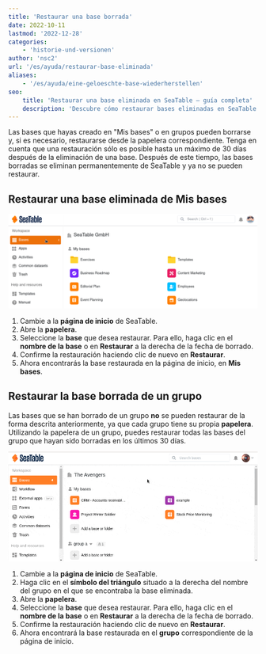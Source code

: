 ```yaml
---
title: 'Restaurar una base borrada'
date: 2022-10-11
lastmod: '2022-12-28'
categories:
    - 'historie-und-versionen'
author: 'nsc2'
url: '/es/ayuda/restaurar-base-eliminada'
aliases:
    - '/es/ayuda/eine-geloeschte-base-wiederherstellen'
seo:
    title: 'Restaurar una base eliminada en SeaTable – guía completa'
    description: 'Descubre cómo restaurar bases eliminadas en SeaTable mediante la papelera, incluyendo plazos y advertencias clave para una recuperación segura.'
---
```


Las bases que hayas creado en "Mis bases" o en grupos pueden borrarse y, si es necesario, restaurarse desde la papelera correspondiente. Tenga en cuenta que una restauración sólo es posible hasta un máximo de 30 días después de la eliminación de una base. Después de este tiempo, las bases borradas se eliminan permanentemente de SeaTable y ya no se pueden restaurar.

## Restaurar una base eliminada de Mis bases

![Restaurar una base borrada de Mis Bases](images/restore-a-deleted-base.gif)

1. Cambie a la **página de inicio** de SeaTable.
2. Abre la **papelera**.
3. Seleccione la **base** que desea restaurar. Para ello, haga clic en el **nombre de la base** o en **Restaurar** a la derecha de la fecha de borrado.
4. Confirme la restauración haciendo clic de nuevo en **Restaurar**.
5. Ahora encontrarás la base restaurada en la página de inicio, en **Mis bases**.

## Restaurar la base borrada de un grupo

Las bases que se han borrado de un grupo **no** se pueden restaurar de la forma descrita anteriormente, ya que cada grupo tiene su propia **papelera**. Utilizando la papelera de un grupo, puedes restaurar todas las bases del grupo que hayan sido borradas en los últimos 30 días.

![Restaurar una base borrada de un grupo](images/restore-a-deleted-base-of-a-group.gif)

1. Cambie a la **página de inicio** de SeaTable.
2. Haga clic en el **símbolo del triángulo** situado a la derecha del nombre del grupo en el que se encontraba la base eliminada.
3. Abre la **papelera**.
4. Seleccione la **base** que desea restaurar. Para ello, haga clic en el **nombre de la base** o en **Restaurar** a la derecha de la fecha de borrado.
5. Confirme la restauración haciendo clic de nuevo en **Restaurar**.
6. Ahora encontrará la base restaurada en el **grupo** correspondiente de la página de inicio.
